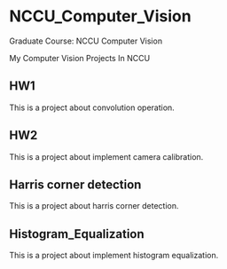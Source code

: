 # NCCU_Computer_Vision
Graduate Course: NCCU Computer Vision

My Computer Vision Projects In NCCU

HW1
--------------------
This is a project about convolution operation.

HW2
--------------------
This is a project about implement camera calibration.

Harris corner detection
--------------------
This is a project about harris corner detection.

Histogram_Equalization
--------------------
This is a project about implement histogram equalization.
